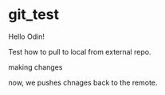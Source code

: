 # git_test

Hello Odin!

Test how to pull to local from external repo.

making changes

now, we pushes chnages back to the remote.
